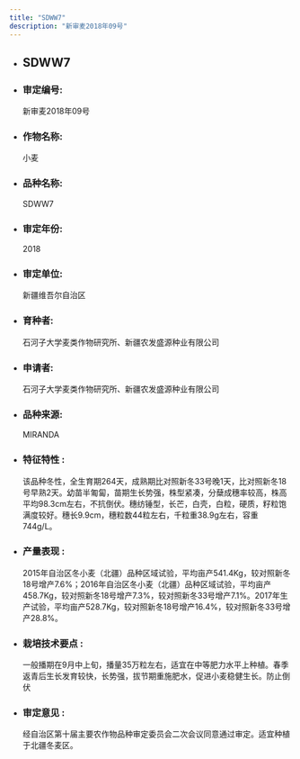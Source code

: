 ```yaml
---
title: "SDWW7"
description: "新审麦2018年09号"
---
```

* ## SDWW7
* ###  审定编号:  
   新审麦2018年09号

*  ### 作物名称:  
   小麦

*   ###  品种名称: 
    SDWW7

*   ### 审定年份: 
    2018

*   ### 审定单位:  
    新疆维吾尔自治区

*   ### 育种者:  
    石河子大学麦类作物研究所、新疆农发盛源种业有限公司

*   ### 申请者:  
    石河子大学麦类作物研究所、新疆农发盛源种业有限公司

*   ### 品种来源:  
    MIRANDA

*   ### 特征特性 : 
    该品种冬性，全生育期264天，成熟期比对照新冬33号晚1天，比对照新冬18号早熟2天。幼苗半匍匐，苗期生长势强，株型紧凑，分蘖成穗率较高，株高平均98.3cm左右，不抗倒伏。穗纺锤型，长芒，白壳，白粒，硬质，籽粒饱满度较好。穗长9.9cm，穗粒数44粒左右，千粒重38.9g左右，容重744g/L。

*   ### 产量表现 : 
    2015年自治区冬小麦（北疆）品种区域试验，平均亩产541.4Kg，较对照新冬18号增产7.6%；2016年自治区冬小麦（北疆）品种区域试验，平均亩产458.7Kg，较对照新冬18号增产7.3%，较对照新冬33号增产7.1%。2017年生产试验，平均亩产528.7Kg，较对照新冬18号增产16.4%，较对照新冬33号增产28.8%。

*   ### 栽培技术要点 : 
    一般播期在9月中上旬，播量35万粒左右，适宜在中等肥力水平上种植。春季返青后生长发育较快，长势强，拔节期重施肥水，促进小麦稳健生长。防止倒伏

*   ### 审定意见 : 
    经自治区第十届主要农作物品种审定委员会二次会议同意通过审定。适宜种植于北疆冬麦区。
